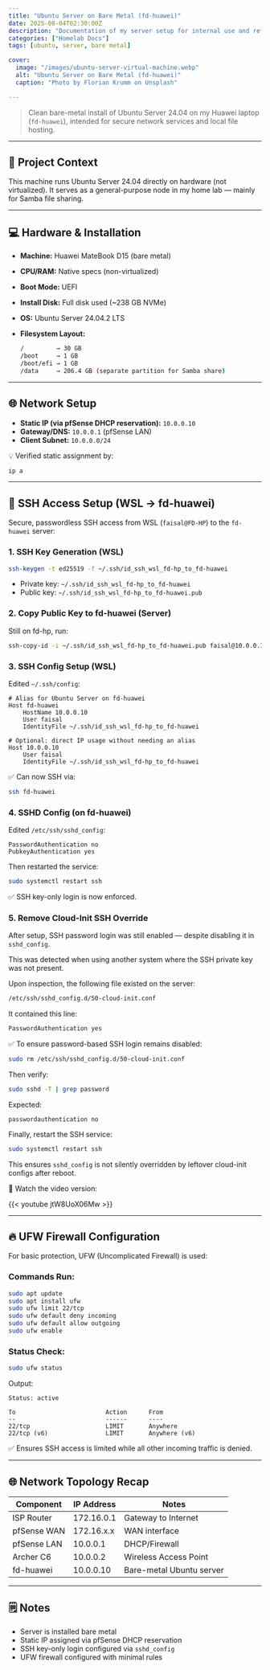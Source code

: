 ```yaml
---
title: "Ubuntu Server on Bare Metal (fd-huawei)"
date: 2025-08-04T02:30:00Z
description: "Documentation of my server setup for internal use and reference."
categories: ["Homelab Docs"]
tags: [ubuntu, server, bare metal]

cover:
  image: "/images/ubuntu-server-virtual-machine.webp"
  alt: "Ubuntu Server on Bare Metal (fd-huawei)"
  caption: "Photo by Florian Krumm on Unsplash"

---
```


> Clean bare-metal install of Ubuntu Server 24.04 on my Huawei laptop (`fd-huawei`), intended for secure network services and local file hosting.

---

## 📁 Project Context

This machine runs Ubuntu Server 24.04 directly on hardware (not virtualized). It serves as a general-purpose node in my home lab — mainly for Samba file sharing.

---

## 💻 Hardware & Installation

* **Machine:** Huawei MateBook D15 (bare metal)
* **CPU/RAM:** Native specs (non-virtualized)
* **Boot Mode:** UEFI
* **Install Disk:** Full disk used (\~238 GB NVMe)
* **OS:** Ubuntu Server 24.04.2 LTS
* **Filesystem Layout:**

  ```bash
  /         → 30 GB
  /boot     → 1 GB
  /boot/efi → 1 GB
  /data     → 206.4 GB (separate partition for Samba share)
  ```

---

## 🌐 Network Setup

* **Static IP (via pfSense DHCP reservation):** `10.0.0.10`
* **Gateway/DNS:** `10.0.0.1` (pfSense LAN)
* **Client Subnet:** `10.0.0.0/24`

💡 Verified static assignment by:

```bash
ip a
```

---

## 🔐 SSH Access Setup (WSL → fd-huawei)

Secure, passwordless SSH access from WSL (`faisal@FD-HP`) to the `fd-huawei` server:

### 1. SSH Key Generation (WSL)

```bash
ssh-keygen -t ed25519 -f ~/.ssh/id_ssh_wsl_fd-hp_to_fd-huawei
```

* Private key: `~/.ssh/id_ssh_wsl_fd-hp_to_fd-huawei`
* Public key: `~/.ssh/id_ssh_wsl_fd-hp_to_fd-huawei.pub`

### 2. Copy Public Key to fd-huawei (Server)

Still on fd-hp, run:

```bash
ssh-copy-id -i ~/.ssh/id_ssh_wsl_fd-hp_to_fd-huawei.pub faisal@10.0.0.10
```

### 3. SSH Config Setup (WSL)

Edited `~/.ssh/config`:

```ssh
# Alias for Ubuntu Server on fd-huawei
Host fd-huawei
    HostName 10.0.0.10
    User faisal
    IdentityFile ~/.ssh/id_ssh_wsl_fd-hp_to_fd-huawei

# Optional: direct IP usage without needing an alias
Host 10.0.0.10
    User faisal
    IdentityFile ~/.ssh/id_ssh_wsl_fd-hp_to_fd-huawei
```

✅ Can now SSH via:

```bash
ssh fd-huawei
```

### 4. SSHD Config (on fd-huawei)

Edited `/etc/ssh/sshd_config`:

```text
PasswordAuthentication no
PubkeyAuthentication yes
```

Then restarted the service:

```bash
sudo systemctl restart ssh
```

✅ SSH key-only login is now enforced.


### 5. Remove Cloud-Init SSH Override

After setup, SSH password login was still enabled — despite disabling it in `sshd_config`.

This was detected when using another system where the SSH private key was not present.

Upon inspection, the following file existed on the server:

```bash
/etc/ssh/sshd_config.d/50-cloud-init.conf
```

It contained this line:

```bash
PasswordAuthentication yes
```

✅ To ensure password-based SSH login remains disabled:

```bash
sudo rm /etc/ssh/sshd_config.d/50-cloud-init.conf
```

Then verify:

```bash
sudo sshd -T | grep password
```

Expected:

```
passwordauthentication no
```

Finally, restart the SSH service:

```bash
sudo systemctl restart ssh
```

This ensures `sshd_config` is not silently overridden by leftover cloud-init configs after reboot.

🎥 Watch the video version:

{{< youtube jtW8UoX06Mw >}}

---

## 🔥 UFW Firewall Configuration

For basic protection, UFW (Uncomplicated Firewall) is used:

### Commands Run:

```bash
sudo apt update
sudo apt install ufw
sudo ufw limit 22/tcp
sudo ufw default deny incoming
sudo ufw default allow outgoing
sudo ufw enable
```

### Status Check:

```bash
sudo ufw status
```

Output:

```
Status: active

To                         Action      From
--                         ------      ----
22/tcp                     LIMIT       Anywhere
22/tcp (v6)                LIMIT       Anywhere (v6)
```

✅ Ensures SSH access is limited while all other incoming traffic is denied.

---

## 🌐 Network Topology Recap

| Component     | IP Address | Notes                    |
| ------------- | ---------- | ------------------------ |
| ISP Router    | 172.16.0.1 | Gateway to Internet      |
| pfSense WAN   | 172.16.x.x | WAN interface            |
| pfSense LAN   | 10.0.0.1   | DHCP/Firewall            |
| Archer C6     | 10.0.0.2   | Wireless Access Point    |
| fd-huawei     | 10.0.0.10  | Bare-metal Ubuntu server |

---

## 🗒️ Notes

* Server is installed bare metal
* Static IP assigned via pfSense DHCP reservation
* SSH key-only login configured via `sshd_config`
* UFW firewall configured with minimal rules